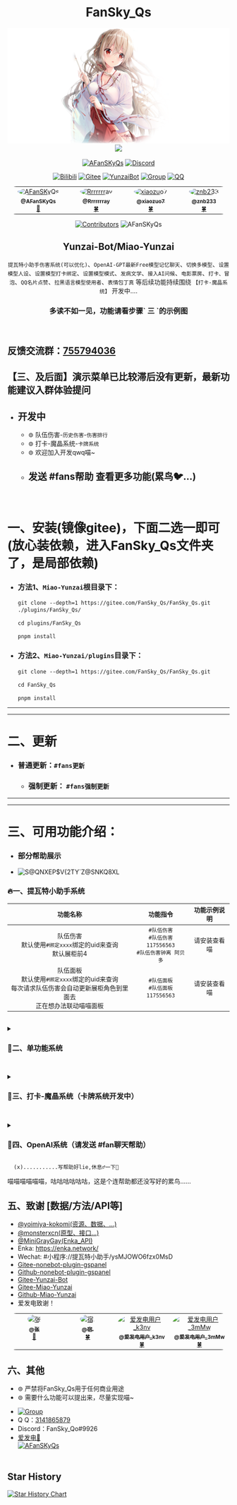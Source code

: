 <div align="center">
<h1>FanSky_Qs</h1>
<!--   <img src="https://i.imgtg.com/2023/02/11/cmxuS.png" alt="BgImg"> -->
  <img src="https://raw.githubusercontent.com/AFanSKyQs/AFanSKyQs/main/acg.png" alt="BgImg">
  </a>
<!-- ![](https://komarev.com/ghpvc/?username=AFanSKyQs) -->
<br><img src="https://count.getloli.com/get/@:fansky_qs?theme=asoul" /> <br>

[![AFanSKyQs](https://img.shields.io/badge/GitHub_AFanSKyQs-yellowgreen?logo=github)](https://github.com/AFanSKyQs)
[![Discord](https://img.shields.io/badge/Discord_FanSky_Qo-blueviolet?logo=discord)](https://twitter.com/lilianlee90/)
<!-- [![GitHub](https://img.shields.io/badge/GitHub-FanSky_Qs-black?style=flat-square&logo=github)](https://github.com/AFanSKyQs/FanSky_Qs) -->
[![Bilibili](https://img.shields.io/badge/Bilibili_繁星灬守护-ff69b4?logo=bilibili)](https://space.bilibili.com/400618772)
[![Gitee](https://img.shields.io/badge/Gitee？那是什么鸭~-blueviolet?style=flat-square&logo=gitee)](https://gitee.com/FanSky_Qs)
[![YunzaiBot](https://img.shields.io/badge/Yunzai-v3.0.0-9cf?style=flat-square&logo=dependabot)](https://gitee.com/Le-niao/Yunzai-Bot) [![Group](https://img.shields.io/badge/Q群-755794036-red?style=flat-square&logo=GroupMe&logoColor=important)](https://jq.qq.com/?_wv=1027&k=I2HCxKdM) [![QQ](https://img.shields.io/badge/QQ-3141865879-success?style=flat-square&logo=tencent-qq)](https://res.abeim.cn/api/qq/?qq=3141865879)
<table style="border-radius: 20px">
  <tbody style="border-radius: 20px">
    <tr>
      <td align="center" valign="top" width="10%"><a href="https://github.com/AFanSKyQs"><img src="https://avatars.githubusercontent.com/u/59954030?v=4?s=100" style="border-radius: 50%" width="50px;" alt="AFanSKyQs"/><br /><sub><b>@AFanSKyQs</b></sub></a><br /><a href="https://github.com/AFanSKyQs/FanSky_Qs/commits?author=AFanSKyQs" title="Code">🌸</a></td>
      <td align="center" valign="top" width="10%"><a href="https://github.com/Rrrrrrray"><img src="https://avatars.githubusercontent.com/u/28804884?v=4?s=100" style="border-radius: 50%" width="50px;" alt="Rrrrrrray"/><br /><sub><b>@Rrrrrrray</b></sub></a><br /><a href="https://github.com/AFanSKyQs/FanSky_Qs/commits?author=Rrrrrrray" title="Code">🍀</a></td>
<td align="center" valign="top" width="10%"><a href="https://github.com/xiaozuo7"><img src="https://avatars.githubusercontent.com/u/49382984?v=4?s=100" style="border-radius: 50%" width="50px;" alt="xiaozuo7"/><br /><sub><b>@xiaozuo7</b></sub></a><br /><a href="https://github.com/AFanSKyQs/FanSky_Qs/commits?author=xiaozuo7" title="Code">🍀</a></td>
<td align="center" valign="top" width="10%"><a href="https://github.com/znb233"><img src="https://avatars.githubusercontent.com/u/129647402?v=4?s=100" style="border-radius: 50%" width="50px;" alt="znb233"/><br /><sub><b>@znb233</b></sub></a><br /><a href="https://github.com/AFanSKyQs/FanSky_Qs/commits?author=znb233" title="Code">🍀</a></td>
      </tr>
  </tbody>
</table>


[![Contributors](https://img.shields.io/badge/Contributors-4-orange.svg?style=flat-square)](#Cntributors)
![AFanSKyQs](https://komarev.com/ghpvc/?username=AFanSkyQs)

</div>

<div align="center">
  <h2>Yunzai-Bot/Miao-Yunzai</h2>

`提瓦特小助手伤害系统(可以优化)`、`OpenAI-GPT最新Free模型记忆聊天`、`切换多模型`、`设置模型人设`、`设置模型打卡绑定`、`设置模型模式`、`发病文学`、`接入AI问候`、`电影票房`、`打卡、冒泡`、`QQ名片点赞`、`拉黑语言模型使用者`、`表情包丁真`
等后续功能持续围绕 `【打卡-魔晶系统】` 开发中....

  </div>


<div align="center">
<h3>多读不如一见，功能请看步骤` 三 `的示例图</h3>
  </div>
  
<br>


## 反馈交流群：[755794036](https://jq.qq.com/?_wv=1027&k=I2HCxKdM)
## 【三、及后面】演示菜单已比较滞后没有更新，最新功能建议入群体验提问

* ## 开发中
    - ⊚ 队伍伤害-`历史伤害`-`伤害排行`
    - ⊚ 打卡-魔晶系统-`卡牌系统`
    - ⊚ 欢迎加入开发qwq喵~
    - <h2> 发送 #fans帮助 查看更多功能(累鸟🐦...) </h2>

<br>

##

<h1>一、安装(镜像gitee)，下面二选一即可<br>(放心装依赖，进入FanSky_Qs文件夹了，是局部依赖)</h1> 

- ### 方法1、`Miao-Yunzai`根目录下：

   ```
   git clone --depth=1 https://gitee.com/FanSky_Qs/FanSky_Qs.git ./plugins/FanSky_Qs/
   ```

   ```
   cd plugins/FanSky_Qs
   ```

   ```
   pnpm install
   ```

- ### 方法2、`Miao-Yunzai/plugins`目录下：

  ```
  git clone --depth=1 https://gitee.com/FanSky_Qs/FanSky_Qs.git
  ```

  ```
  cd FanSky_Qs
  ```

  ```
  pnpm install
  ```

<hr>
<hr>

<h1>二、更新</h1>

  - ### 普通更新：`#fans更新`

    - ### 强制更新： `#fans强制更新`

<hr>
<hr>

<h1>三、可用功能介绍：</h1>

  - ### 部分帮助展示

  - ![S@QNXEP$V{2TY`Z@SNKQ8XL](https://user-images.githubusercontent.com/59954030/231217519-b942fef4-ae63-4629-9fac-796740470db7.png)

<div align="left">
  <h3>🔥一、提瓦特小助手系统</h3>

|                                  功能名称                                  |                     功能指令                     | 功能示例说明 |
|:----------------------------------------------------------------------:|:--------------------------------------------:|:------:|
|                队伍伤害<br>默认使用`#绑定xxxx`绑定的uid来查询<br>默认展柜前4                | `#队伍伤害`<br>`#队伍伤害117556563`<br>`#队伍伤害钟离 阿贝多` | 请安装查看喵 |
| 队伍面板<br>默认使用`#绑定xxxx`绑定的uid来查询<br>每次请求队伍伤害会自动更新展柜角色到里面去<br>正在想办法联动喵喵面板 |         `#队伍面板`<br>`#队伍面板117556563`          | 请安装查看喵 |  

 </div>

##

<div align="left">

<!--   <h1>🌟单功能系统</h1> -->


  <details>
    <summary>
      <h3>🌟二、单功能系统</h3>
<!--     <h2>点击展开查看单功能系统</h2> -->
    </summary>
<!--    <div> -->

|         功能名称          |            功能指令            |                                                                功能示例说明                                                                 |
|:---------------------:|:--------------------------:|:-------------------------------------------------------------------------------------------------------------------------------------:|
|         ✨电影票房         |       `猫眼票房`、`电影票房`        |           ![电影票房压缩](https://user-images.githubusercontent.com/59954030/224909906-8b4756e0-dc76-4be8-b7fa-edf989cc28d6.png)            |
|       🔥机器人对你发病       | `发电`,或者直接艾特机器人`不加任何话，即空消息` |            ![发病压缩](https://user-images.githubusercontent.com/59954030/224910000-884d6a3c-a693-4878-b704-c633ef69616a.png)             |
|        🌱一眼丁真         |      `一眼丁真`、`遗言丁真`..等      |           ![一眼丁真压缩](https://user-images.githubusercontent.com/59954030/224910023-34e717b4-aa61-41c1-a2e8-1f4f68fc9535.png)            |
|         💐 点赞         |         `点赞`、`赞我`          | 有点赞卡片、需要加好友才能点上赞噢喵~<br>![点赞压缩](https://user-images.githubusercontent.com/59954030/224924192-eccb51c0-0d6f-4379-a6b8-81caff88f41b.png) |
| 🌟派蒙的星光考察（感觉每人玩，先咕咕了） |  `派蒙的星光考察`、`星光考察`,`猜+角色`   |                                                                                                                                       |
|       多更多请安装后看帮助~        |  `更多请安装后看帮助~ `   |                                                              更多请安装后看帮助~                                                               |
<!--   </div> -->
<!--     </details> -->
 </div>

##

<div align="left">
<!--   <h1>🍁打卡-魔晶系统（卡牌系统开发中）</h1> -->

<!-- ### 目前仅记录魔晶值与部分信息，后续将开发联动魔晶的`卡牌系统` -->
  <details>
    <summary><h3>🍁三、打卡-魔晶系统（卡牌系统开发中）</h3></summary>
<!--     <summary><h2>点击展开查看打卡系统</h2></summary> -->

| 功能名称   | 功能指令？     |                                                                                                               功能示例说明                                                                                                                |
|--------|-----------|:-----------------------------------------------------------------------------------------------------------------------------------------------------------------------------------------------------------------------------------:|
| 打卡     | `打卡`、`冒泡` | ![打卡图1压缩](https://user-images.githubusercontent.com/59954030/224912018-1fb61980-ddd3-4341-a195-9e98042a05bb.png)<br>![打卡图压缩](https://user-images.githubusercontent.com/59954030/224912447-e22e0475-18e4-4b69-a61b-cdb1a9a335e1.png) |
| 首次打卡时间 | `首次打卡时间`  |                                                         ![首次打卡时间压缩](https://user-images.githubusercontent.com/59954030/224911605-1c1f9c3a-534d-4483-84d5-6ad0f8636ec7.png)                                                          |
| 打卡用户总览 | `打卡统计`    |                                                          ![打卡统计压缩](https://user-images.githubusercontent.com/59954030/224911909-7cecf7ca-f238-438c-a536-a42565da4a59.png)                                                           |

<!--     </div> -->
  </details>
  </div>

##

<div align="left">
<!--   <h1> 🤯 OpenAI系统 </h1> -->

  <details>
    <summary>
      <h3> 🤯四、OpenAI系统（请发送 #fan聊天帮助） </h3>
<!--       <h2>点击展开查看OpenAI系统</h2> -->
    </summary>

![S@QNXEP$V{2TY`Z@SNKQ8XL](https://user-images.githubusercontent.com/59954030/231214985-a2cf4061-f6e7-4094-90d8-5a0fff6636b1.png)

模型的使用:设置好你的`OpenAI_Key`
以后，艾特机器人即可开始对话聊天<br>![S@QNXEP$V{2TY`Z@SNKQ8XL](https://user-images.githubusercontent.com/59954030/224913376-7a6a0ca0-9d5e-48c7-a687-8f85e6ac56c3.png)

### OpenAI的API只需要Clash开启任意非大陆节点即可，插件内设置了走`Clash的7890` 端口,也可以通过`指令设置指定地址和端口`，有问题请入群艾特我一下，免费解决问题和提供一些东西[755794036](https://jq.qq.com/?_wv=1027&k=I2HCxKdM),`群文件`也有大佬分享的`代理`等东西
### 更多请发送`#fan菜单`或`#fan聊天菜单`
| 功能名称         | 功能指令？               | 功能示例说明                                                                                                                                                                        |
|--------------|---------------------|-------------------------------------------------------------------------------------------------------------------------------------------------------------------------------|
| #人设          | `拉黑语言模型`123456789   | `QQ：123456789`将不可用`OpenAI`对话                                                                                                                                                  |
| 更换模型         | `更换语言模型`1、`切换语言模型`2 | 切换语言模型，不同模型回答等可能不一样，目前支持`1`、`2`俩种模型，`GPT3` 和 `GPT3.5`<br>![更换语言模型1压缩](https://user-images.githubusercontent.com/59954030/224918515-c3f71f57-2bd1-4b02-bf10-fb2efbf2c6e3.png)  |
| 禁用某人使用OpenAI | `拉黑语言模型`123456789   | `QQ：123456789`将不可用`OpenAI`对话                                                                                                                                                  |
| 模型人设         | `设置模型人设`你是一只猫娘..... | 将模型人设设置为你后面说的预设(`你是一只猫娘.....`)，每次切换人设会自动识别并重新开始记忆对话                                                                                                                           |
| 模型模式         | `设置模型模式`1           | 模式1：每轮重置,`不记忆对话`、模式2：`记忆对话`，`每个人的记忆是单独的`                                                                                                                                      |
| 模型联动打卡系统     | `设置模型打卡`开启          | 与打卡的魔晶系统联动，每次对话`花费8魔晶`，无魔晶或无打卡会提示                                                                                                                                             |

[//]: # (| 早、中、晚问候      | 无需指令                | 设置了`OpenAI_key`后，群友发早、晚、早安...等所有问候词语都会`接入AI`，然后AI做出对问候的回复<br>![AI问候压缩]&#40;https://user-images.githubusercontent.com/59954030/224919065-3ca33e2d-5644-4c40-8f76-a87ce7f384fc.png&#41; |)
[//]: # (| 模型列表         | `语言模型列表`            | 查看所有语言`模型列表`，并且有切换提示<br> ![语言模型列表压缩]&#40;https://user-images.githubusercontent.com/59954030/224918129-6b0d664d-bf6a-497a-a7de-20b0af1e71e6.png&#41;                                   |)
<!--     </details> -->
 </div>

      (x)...........写帮助好lie,休息♂一下🥝

喵喵喵喵喵喵，咕咕咕咕咕咕，这是个连帮助都还没写好的累鸟......

## 五、致谢 [数据/方法/API等]

- [@yoimiya-kokomi(资源、数据、...)](https://github.com/yoimiya-kokomi)
- [@monsterxcn(原型、接口...)](https://github.com/monsterxcn)
- [@MiniGrayGay(Enka_API)](https://github.com/MiniGrayGay)
- Enka: https://enka.network/
- Wechat: #小程序://提瓦特小助手/ysMJOWO6fzx0MsD
- [Gitee-nonebot-plugin-gspanel](https://gitee.com/work-for-myself/nonebot-plugin-gspanel)
- [Github-nonebot-plugin-gspanel](https://github.com/monsterxcn/nonebot-plugin-gspanel)
- [Gitee-Yunzai-Bot](https://gitee.com/Le-niao/Yunzai-Bot)
- [Gitee-Miao-Yunzai](https://gitee.com/yoimiya-kokomi/Miao-Yunzai)
- [Github-Miao-Yunzai](https://github.com/yoimiya-kokomi/Miao-Yunzai)
- 爱发电致谢！
<table style="border-radius: 20px">
  <tbody style="border-radius: 20px">
    <tr>
      <td align="center" valign="top" width="10%"><a href="https://afdian.net/u/0c06a87ec59411edba3b5254001e7c00"><img src="https://pic1.afdiancdn.com/user/user_upload_osl/da6993c5c862914f1435833fd6120ff5_w132_h132_s3.jpeg?imageView2/1/w/120/h/120" style="border-radius: 50%" width="50px;" alt="张"/><br /><sub><b>@张</b></sub></a><br /><a href="https://afdian.net/u/0c06a87ec59411edba3b5254001e7c00" title="Code">🌸</a></td>
      <td align="center" valign="top" width="10%"><a href="https://afdian.net/a/123456789v3"><img src="https://pic1.afdiancdn.com/user/user_upload_osl/c2a9267b59f6bd054b6f5ddc95de17ae_w132_h132_s3.jpeg?imageView2/1/w/120/h/120" style="border-radius: 50%" width="50px;" alt="宿."/><br /><sub><b>@宿.</b></sub></a><br /><a href="https://afdian.net/a/123456789v3" title="Code">🍀</a></td>
<td align="center" valign="top" width="10%"><a href="https://afdian.net/u/171a44ac8e6a11ed9f3c5254001e7c00"><img src="https://pic1.afdiancdn.com/default/avatar/avatar-orange.png?imageView2/1/w/120/h/120" style="border-radius: 50%" width="50px;" alt="爱发电用户_k3nv
"/><br /><sub><b>@爱发电用户_k3nv
</b></sub></a><br /><a href="https://afdian.net/u/171a44ac8e6a11ed9f3c5254001e7c00" title="Code">🍀</a></td>
<td align="center" valign="top" width="10%"><a href="https://afdian.net/u/04409126c10811edbd1d5254001e7c00"><img src="https://pic1.afdiancdn.com/default/avatar/avatar-orange.png?imageView2/1/w/120/h/120" style="border-radius: 50%" width="50px;" alt="爱发电用户_3mMw
"/><br /><sub><b>@爱发电用户_3mMw
</b></sub></a><br /><a href="https://afdian.net/u/04409126c10811edbd1d5254001e7c00" title="Code">🍀</a></td>
      </tr>
  </tbody>
</table>

## 六、其他

- ⊚ 严禁将FanSky_Qs用于任何商业用途
- ⊚ 需要什么功能可以提出来，尽量实现喵~

<!--   - QQ群:[755794036](https://jq.qq.com/?_wv=1027&k=I2HCxKdM) -->

- [![Group](https://img.shields.io/badge/QQ群-755794036-red?style=flat-square&logo=GroupMe&logoColor=important)](https://jq.qq.com/?_wv=1027&k=I2HCxKdM)
- Q Q：[3141865879](https://res.abeim.cn/api/qq/?qq=3141865879)
- Discord：FanSky_Qo#9926
- [爱发电🌸](https://afdian.net/a/afanskyqs)<br><td align="center" valign="top" width="100%"><a href="https://afdian.net/a/afanskyqs"><img src="https://i.imgtg.com/2023/03/18/luiPi.jpg" width="250px;" alt="AFanSKyQs"/><br /><sub><b></b></sub></a><br /><a href="https://github.com/AFanSKyQs/FanSky_Qs/commits?author=AFanSKyQs" title="Code"></a></td>

## Star History

[![Star History Chart](https://api.star-history.com/svg?repos=AFanSKyQs/FanSky_Qs&type=Date)](https://star-history.com/#AFanSKyQs/FanSky_Qs&Date)

